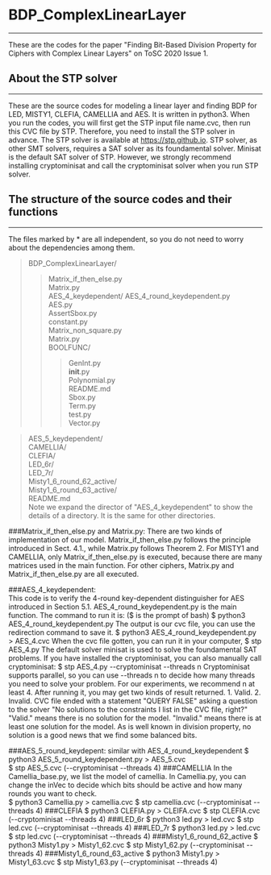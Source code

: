 # BDP_ComplexLinearLayer
--------------------------
These are the codes for the paper "Finding Bit-Based Division Property for Ciphers with Complex Linear Layers" on ToSC 2020 Issue 1. 

## About the STP solver
--------------------------
These are the source codes for modeling a linear layer and finding BDP for LED, MISTY1, CLEFIA, CAMELLIA and AES.
It is written in python3. 
When you run the codes, you will first get the STP input file name.cvc, then run this CVC file by STP.
Therefore, you need to install the STP solver in advance. 
The STP solver is available at https://stp.github.io. 
STP solver, as other SMT solvers, requires a SAT solver as its foundamental solver. 
Minisat is the default SAT solver of STP.
However, we strongly recommend installing cryptominisat and call the cryptominisat solver when you run STP solver.

## The structure of the source codes and their functions
-------------------------
The files marked by * are all independent, so you do not need to worry about the dependencies among them.
> BDP_ComplexLinearLayer/
>> Matrix_if_then_else.py<br>
>> Matrix.py<br>
> AES_4_keydependent/
>> AES_4_round_keydependent.py<br>
>> AES.py<br>
>> AssertSbox.py<br>
>> constant.py<br>
>> Matrix_non_square.py<br>
>> Matrix.py<br>
>> BOOLFUNC/<br>
>>> GenInt.py<br>
>>> __init__.py<br>
>>> Polynomial.py<br>
>>> README.md<br>
>>> Sbox.py<br>
>>> Term.py<br>
>>> test.py<br>
>>> Vector.py<br>

> AES_5_keydependent/ <br>
> CAMELLIA/ <br>
> CLEFIA/ <br>
> LED_6r/ <br>
> LED_7r/ <br>
> Misty1_6_round_62_active/ <br>
> Misty1_6_round_63_active/ <br>
> README.md <br>
Note we expand the director of "AES_4_keydependent" to show the details of a directory. It is the same for other directories.


###Matrix_if_then_else.py and Matrix.py:
    There are two kinds of implementation of our model. 
    Matrix_if_then_else.py follows the principle introduced in Sect. 4.1.,
    while Matrix.py follows Theorem 2.
    For MISTY1 and CAMELLIA, only Matrix_if_then_else.py is executed, because there are many matrices used in the main function.
    For other ciphers, Matrix.py and Matrix_if_then_else.py are all executed.

###AES_4_keydependent:  
    This code is to verify the 4-round key-dependent distinguisher for AES introduced in Section 5.1.
    AES_4_round_keydependent.py is the main function. The command to run it is:
    ($ is the prompt of bash)
    $ python3 AES_4_round_keydependent.py 
    The output is our cvc file, you can use the redirection command to save it.
    $ python3 AES_4_round_keydependent.py > AES_4.cvc
    When the cvc file gotten, you can run it in your computer,
    $ stp AES_4.py 
    The default solver minisat is used to solve the foundamental SAT problems.
    If you have installed the cryptominisat, you can also manually call cryptominisat:
    $ stp AES_4.py --cryptominisat --threads n
    Cryptominisat supports parallel, so you can use --threads n to decide how many threads you need to solve your problem.
    For our experiments, we recommend n at least 4.
    After running it, you may get two kinds of result returned.
    1. Valid. 
    2. Invalid.
    CVC file ended with a statement "QUERY FALSE" asking a question to the solver 
    "No solutions to the constraints I list in the CVC file, right?" 
    "Valid." means there is no solution for the model.
    "Invalid." means there is at least one solution for the model.
    As is well known in division property, no solution is a good news that we find some balanced bits. 

###AES_5_round_keydepent:
    similar with AES_4_round_keydependent
    $ python3 AES_5_round_keydependent.py > AES_5.cvc  
    $ stp AES_5.cvc (--cryptominisat --threads 4)
###CAMELLIA
    In the Camellia_base.py, we list the model of camellia.
    In Camellia.py, you can change the inVec to decide which bits should be active and how many rounds you want to check.  
    $ python3 Camellia.py > camellia.cvc
    $ stp camellia.cvc (--cryptominisat --threads 4)
###CLEFIA
    $ python3 CLEFIA.py > CLEIFA.cvc
    $ stp CLEFIA.cvc (--cryptominisat --threads 4)
###LED_6r
    $ python3 led.py > led.cvc
    $ stp led.cvc (--cryptominisat --threads 4)
###LED_7r
    $ python3 led.py > led.cvc
    $ stp led.cvc (--cryptominisat --threads 4)
###Misty1_6_round_62_active
    $ python3 Misty1.py > Misty1_62.cvc
    $ stp Misty1_62.py (--cryptominisat --threads 4)
###Misty1_6_round_63_active
    $ python3 Misty1.py > Misty1_63.cvc
    $ stp Misty1_63.py (--cryptominisat --threads 4)




